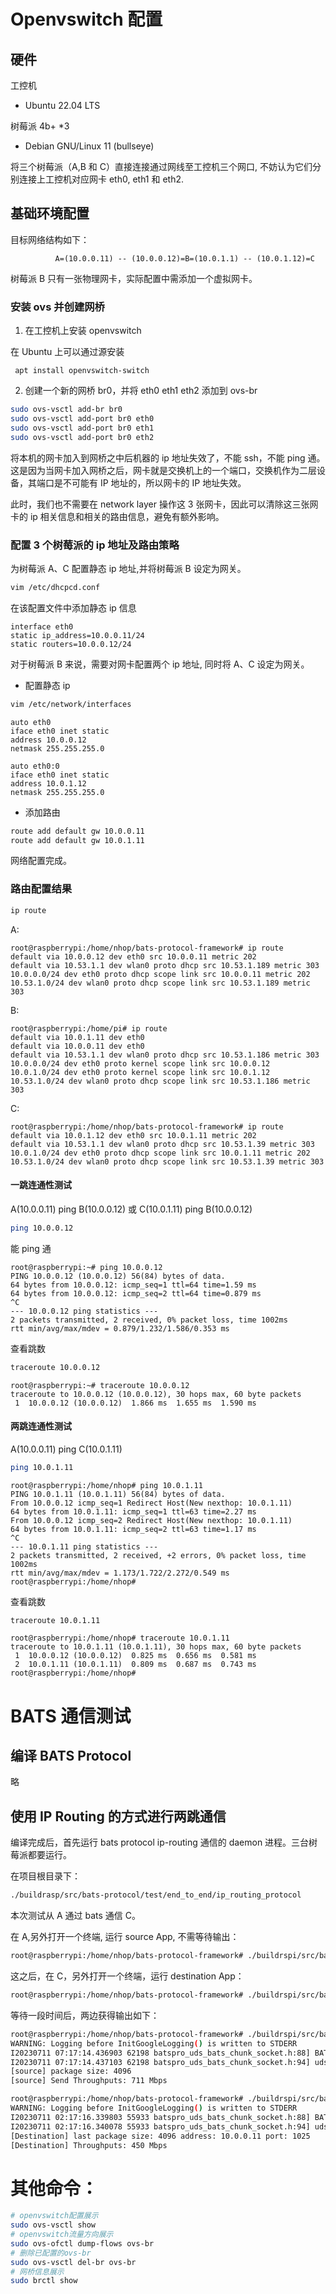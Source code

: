 # Openvswitch 配置

## 硬件

工控机

- Ubuntu 22.04 LTS

树莓派 4b+ \*3

- Debian GNU/Linux 11 (bullseye)

将三个树莓派（A,B 和 C）直接连接通过网线至工控机三个网口, 不妨认为它们分别连接上工控机对应网卡 eth0, eth1 和 eth2.

## 基础环境配置

目标网络结构如下：

```text
          A=(10.0.0.11) -- (10.0.0.12)=B=(10.0.1.1) -- (10.0.1.12)=C
```

树莓派 B 只有一张物理网卡，实际配置中需添加一个虚拟网卡。

### 安装 ovs 并创建网桥

1. 在工控机上安装 openvswitch

在 Ubuntu 上可以通过源安装

```
 apt install openvswitch-switch
```

2. 创建一个新的网桥 br0，并将 eth0 eth1 eth2 添加到 ovs-br

```bash
sudo ovs-vsctl add-br br0
sudo ovs-vsctl add-port br0 eth0
sudo ovs-vsctl add-port br0 eth1
sudo ovs-vsctl add-port br0 eth2
```

将本机的网卡加入到网桥之中后机器的 ip 地址失效了，不能 ssh，不能 ping 通。这是因为当网卡加入网桥之后，网卡就是交换机上的一个端口，交换机作为二层设备，其端口是不可能有 IP 地址的，所以网卡的 IP 地址失效。

此时，我们也不需要在 network layer 操作这 3 张网卡，因此可以清除这三张网卡的 ip 相关信息和相关的路由信息，避免有额外影响。

### 配置 3 个树莓派的 ip 地址及路由策略

为树莓派 A、C 配置静态 ip 地址,并将树莓派 B 设定为网关。

```bash
vim /etc/dhcpcd.conf
```

在该配置文件中添加静态 ip 信息

```
interface eth0
static ip_address=10.0.0.11/24
static routers=10.0.0.12/24
```

对于树莓派 B 来说，需要对网卡配置两个 ip 地址, 同时将 A、C 设定为网关。

- 配置静态 ip

```bash
vim /etc/network/interfaces
```

```
auto eth0
iface eth0 inet static
address 10.0.0.12
netmask 255.255.255.0

auto eth0:0
iface eth0 inet static
address 10.0.1.12
netmask 255.255.255.0

```

- 添加路由

```bash
route add default gw 10.0.0.11
route add default gw 10.0.1.11
```

网络配置完成。

### 路由配置结果

```bash
ip route
```

A:

```
root@raspberrypi:/home/nhop/bats-protocol-framework# ip route
default via 10.0.0.12 dev eth0 src 10.0.0.11 metric 202
default via 10.53.1.1 dev wlan0 proto dhcp src 10.53.1.189 metric 303
10.0.0.0/24 dev eth0 proto dhcp scope link src 10.0.0.11 metric 202
10.53.1.0/24 dev wlan0 proto dhcp scope link src 10.53.1.189 metric 303
```

B:

```
root@raspberrypi:/home/pi# ip route
default via 10.0.1.11 dev eth0
default via 10.0.0.11 dev eth0
default via 10.53.1.1 dev wlan0 proto dhcp src 10.53.1.186 metric 303
10.0.0.0/24 dev eth0 proto kernel scope link src 10.0.0.12
10.0.1.0/24 dev eth0 proto kernel scope link src 10.0.1.12
10.53.1.0/24 dev wlan0 proto dhcp scope link src 10.53.1.186 metric 303
```

C:

```
root@raspberrypi:/home/nhop/bats-protocol-framework# ip route
default via 10.0.1.12 dev eth0 src 10.0.1.11 metric 202
default via 10.53.1.1 dev wlan0 proto dhcp src 10.53.1.39 metric 303
10.0.1.0/24 dev eth0 proto dhcp scope link src 10.0.1.11 metric 202
10.53.1.0/24 dev wlan0 proto dhcp scope link src 10.53.1.39 metric 303
```

#### 一跳连通性测试

A(10.0.0.11) ping B(10.0.0.12) 或 C(10.0.1.11) ping B(10.0.0.12)

```bash
ping 10.0.0.12
```

能 ping 通

```
root@raspberrypi:~# ping 10.0.0.12
PING 10.0.0.12 (10.0.0.12) 56(84) bytes of data.
64 bytes from 10.0.0.12: icmp_seq=1 ttl=64 time=1.59 ms
64 bytes from 10.0.0.12: icmp_seq=2 ttl=64 time=0.879 ms
^C
--- 10.0.0.12 ping statistics ---
2 packets transmitted, 2 received, 0% packet loss, time 1002ms
rtt min/avg/max/mdev = 0.879/1.232/1.586/0.353 ms

```

查看跳数

```bash
traceroute 10.0.0.12
```

```
root@raspberrypi:~# traceroute 10.0.0.12
traceroute to 10.0.0.12 (10.0.0.12), 30 hops max, 60 byte packets
 1  10.0.0.12 (10.0.0.12)  1.866 ms  1.655 ms  1.590 ms

```

#### 两跳连通性测试

A(10.0.0.11) ping C(10.0.1.11)

```bash
ping 10.0.1.11
```

```
root@raspberrypi:/home/nhop# ping 10.0.1.11
PING 10.0.1.11 (10.0.1.11) 56(84) bytes of data.
From 10.0.0.12 icmp_seq=1 Redirect Host(New nexthop: 10.0.1.11)
64 bytes from 10.0.1.11: icmp_seq=1 ttl=63 time=2.27 ms
From 10.0.0.12 icmp_seq=2 Redirect Host(New nexthop: 10.0.1.11)
64 bytes from 10.0.1.11: icmp_seq=2 ttl=63 time=1.17 ms
^C
--- 10.0.1.11 ping statistics ---
2 packets transmitted, 2 received, +2 errors, 0% packet loss, time 1002ms
rtt min/avg/max/mdev = 1.173/1.722/2.272/0.549 ms
root@raspberrypi:/home/nhop#
```

查看跳数

```bash
traceroute 10.0.1.11
```

```
root@raspberrypi:/home/nhop# traceroute 10.0.1.11
traceroute to 10.0.1.11 (10.0.1.11), 30 hops max, 60 byte packets
 1  10.0.0.12 (10.0.0.12)  0.825 ms  0.656 ms  0.581 ms
 2  10.0.1.11 (10.0.1.11)  0.809 ms  0.687 ms  0.743 ms
root@raspberrypi:/home/nhop#
```

# BATS 通信测试

## 编译 BATS Protocol

略

## 使用 IP Routing 的方式进行两跳通信

编译完成后，首先运行 bats protocol ip-routing 通信的 daemon 进程。三台树莓派都要运行。

在项目根目录下：

```bash
./buildrasp/src/bats-protocol/test/end_to_end/ip_routing_protocol
```

本次测试从 A 通过 bats 通信 C。

在 A,另外打开一个终端, 运行 source App, 不需等待输出：

```bash
root@raspberrypi:/home/nhop/bats-protocol-framework# ./buildrspi/src/bats-protocol/test/end_to_end/source_app 10.0.1.11
```

这之后，在 C，另外打开一个终端，运行 destination App：

```bash
root@raspberrypi:/home/nhop/bats-protocol-framework# ./buildrspi/src/bats-protocol/test/end_to_end/destination_app 10.0.1.11
```

等待一段时间后，两边获得输出如下：

```bash
root@raspberrypi:/home/nhop/bats-protocol-framework# ./buildrspi/src/bats-protocol/test/end_to_end/source_app 10.0.1.11
WARNING: Logging before InitGoogleLogging() is written to STDERR
I20230711 07:17:14.436903 62198 batspro_uds_bats_chunk_socket.h:88] BATS Protocol process: 58871 is running, file: bats_uds_socket_bind_point.58871
I20230711 07:17:14.437103 62198 batspro_uds_bats_chunk_socket.h:94] uds_socket_bind_path: /tmp/bats_uds_socket_bind_point.58871
[source] package size: 4096
[source] Send Throughputs: 711 Mbps
```

```bash
root@raspberrypi:/home/nhop/bats-protocol-framework# ./buildrspi/src/bats-protocol/test/end_to_end/destination_app 10.0.1.11
WARNING: Logging before InitGoogleLogging() is written to STDERR
I20230711 02:17:16.339803 55933 batspro_uds_bats_chunk_socket.h:88] BATS Protocol process: 52686 is running, file: bats_uds_socket_bind_point.52686
I20230711 02:17:16.340078 55933 batspro_uds_bats_chunk_socket.h:94] uds_socket_bind_path: /tmp/bats_uds_socket_bind_point.52686
[Destination] last package size: 4096 address: 10.0.0.11 port: 1025
[Destination] Throughputs: 450 Mbps
```

# 其他命令：

```bash
# openvswitch配置展示
sudo ovs-vsctl show
# openvswitch流量方向展示
sudo ovs-ofctl dump-flows ovs-br
# 删除已配置的ovs-br
sudo ovs-vsctl del-br ovs-br
# 网桥信息展示
sudo brctl show
```
